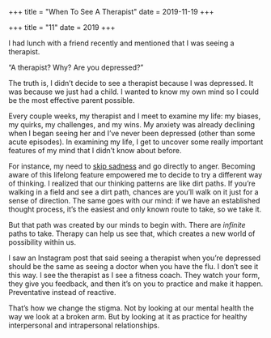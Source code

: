 +++
title = "When To See A Therapist"
date = 2019-11-19
+++

+++
title = "11"
date = 2019
+++

I had lunch with a friend recently and mentioned that I was seeing a therapist.

“A therapist? Why? Are you depressed?&#8221;

The truth is, I didn’t decide to see a therapist because I was depressed. It was because we just had a child. I wanted to know my own mind so I could be the most effective parent possible.

Every couple weeks, my therapist and I meet to examine my life: my biases, my quirks, my challenges, and my wins. My anxiety was already declining when I began seeing her and I’ve never been depressed (other than some acute episodes). In examining my life, I get to uncover some really important features of my mind that I didn’t know about before.

For instance, my need to [skip sadness][1] and go directly to anger. Becoming aware of this lifelong feature empowered me to decide to try a different way of thinking. I realized that our thinking patterns are like dirt paths. If you’re walking in a field and see a dirt path, chances are you’ll walk on it just for a sense of direction. The same goes with our mind: if we have an established thought process, it’s the easiest and only known route to take, so we take it.

But that path was created by our minds to begin with. There are _infinite_ paths to take. Therapy can help us see that, which creates a new world of possibility within us.

I saw an Instagram post that said seeing a therapist when you’re depressed should be the same as seeing a doctor when you have the flu. I don’t see it this way. I see the therapist as I see a fitness coach. They watch your form, they give you feedback, and then it’s on you to practice and make it happen. Preventative instead of reactive.

That’s how we change the stigma. Not by looking at our mental health the way we look at a broken arm. But by looking at it as practice for healthy interpersonal and intrapersonal relationships.

 [1]: http://www.ziahassan.com/daily/how-to-be-sad/